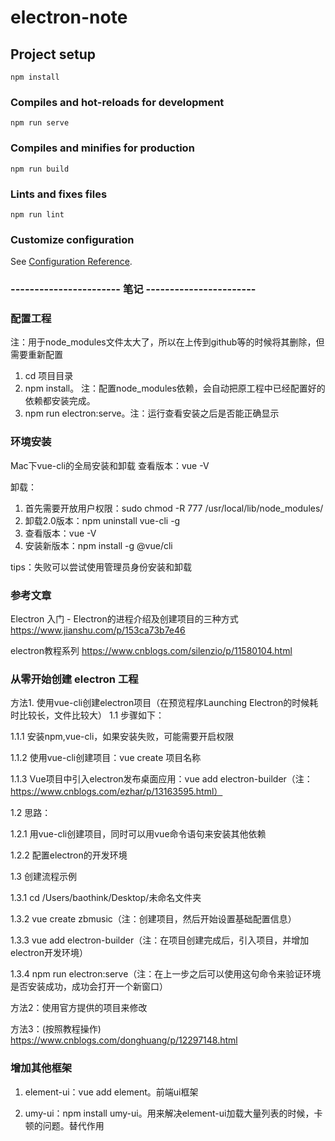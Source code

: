 # electron-note

## Project setup
```
npm install
```

### Compiles and hot-reloads for development
```
npm run serve
```

### Compiles and minifies for production
```
npm run build
```

### Lints and fixes files
```
npm run lint
```

### Customize configuration
See [Configuration Reference](https://cli.vuejs.org/config/).




### ----------------------- 笔记 -----------------------
### 配置工程 
注：用于node_modules文件太大了，所以在上传到github等的时候将其删除，但需要重新配置

1. cd 项目目录
2. npm install。 注：配置node_modules依赖，会自动把原工程中已经配置好的依赖都安装完成。
3. npm run electron:serve。注：运行查看安装之后是否能正确显示


### 环境安装
Mac下vue-cli的全局安装和卸载
查看版本：vue -V

卸载：
1. 首先需要开放用户权限：sudo chmod -R 777 /usr/local/lib/node_modules/
2. 卸载2.0版本：npm uninstall vue-cli -g
3. 查看版本：vue -V 
4. 安装新版本：npm install -g @vue/cli
 
tips：失败可以尝试使用管理员身份安装和卸载



### 参考文章
Electron 入门 - Electron的进程介绍及创建项目的三种方式
https://www.jianshu.com/p/153ca73b7e46

electron教程系列 
https://www.cnblogs.com/silenzio/p/11580104.html


### 从零开始创建 electron 工程

方法1. 使用vue-cli创建electron项目（在预览程序Launching Electron的时候耗时比较长，文件比较大）
1.1 步骤如下：

1.1.1 安装npm,vue-cli，如果安装失败，可能需要开启权限

1.1.2 使用vue-cli创建项目：vue create 项目名称

1.1.3 Vue项目中引入electron发布桌面应用：vue add electron-builder（注：https://www.cnblogs.com/ezhar/p/13163595.html）

1.2 思路：

1.2.1 用vue-cli创建项目，同时可以用vue命令语句来安装其他依赖

1.2.2 配置electron的开发环境

1.3 创建流程示例

1.3.1 cd /Users/baothink/Desktop/未命名文件夹

1.3.2 vue create zbmusic（注：创建项目，然后开始设置基础配置信息）

1.3.3 vue add electron-builder（注：在项目创建完成后，引入项目，并增加electron开发环境）

1.3.4 npm run electron:serve（注：在上一步之后可以使用这句命令来验证环境是否安装成功，成功会打开一个新窗口）



方法2：使用官方提供的项目来修改


方法3：(按照教程操作)
https://www.cnblogs.com/donghuang/p/12297148.html



### 增加其他框架 
1. element-ui：vue add element。前端ui框架

2. umy-ui：npm install umy-ui。用来解决element-ui加载大量列表的时候，卡顿的问题。替代作用










